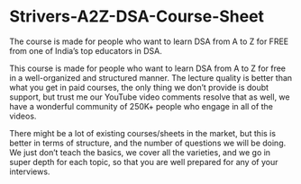 # Strivers-A2Z-DSA-Course-Sheet
The course is made for people who want to learn DSA from A to Z for FREE from one of India’s top educators in DSA.


This course is made for people who want to learn DSA from A to Z for free in a well-organized and structured manner. The lecture quality is better than what you get in paid courses, the only thing we don’t provide is doubt support, but trust me our YouTube video comments resolve that as well, we have a wonderful community of 250K+ people who engage in all of the videos.

There might be a lot of existing courses/sheets in the market, but this is better in terms of structure, and the number of questions we will be doing. We just don’t teach the basics, we cover all the varieties, and we go in super depth for each topic, so that you are well prepared for any of your interviews. 
